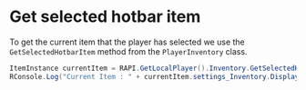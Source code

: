 # Get selected hotbar item

To get the current item that the player has selected we use the `GetSelectedHotbarItem` method from the `PlayerInventory` class.

```csharp
ItemInstance currentItem = RAPI.GetLocalPlayer().Inventory.GetSelectedHotbarItem();
RConsole.Log("Current Item : " + currentItem.settings_Inventory.DisplayName);
```
